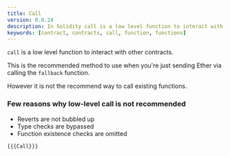 ```yaml
---
title: Call
version: 0.8.24
description: In Solidity call is a low level function to interact with other contracts
keywords: [contract, contracts, call, function, functions]
---
```


`call` is a low level function to interact with other contracts.

This is the recommended method to use when you're just sending Ether via calling the `fallback` function.

However it is not the recommend way to call existing functions.

### Few reasons why low-level call is not recommended

- Reverts are not bubbled up
- Type checks are bypassed
- Function existence checks are omitted

```solidity
{{{Call}}}
```

